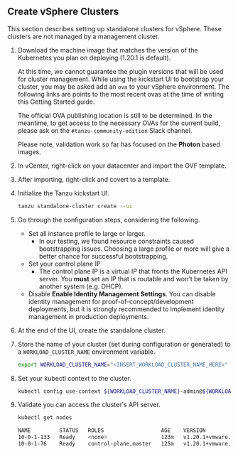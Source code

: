 ## Create vSphere Clusters

This section describes setting up standalone clusters for
vSphere. These clusters are not managed by a management cluster.

1. Download the machine image that matches the version of the Kubernetes you plan on deploying (1.20.1 is default).

    At this time, we cannot guarantee the plugin versions that will be
    used for cluster management. While using the kickstart UI to bootstrap your
    cluster, you may be asked add an `ova` to your vSphere environment. The
    following links are points to the most recent ovas at the time of writing
    this Getting Started guide.

    The official OVA publishing location is still to be determined. In the meantime, to get access to the necessary OVAs
    for the current build, please ask on the `#tanzu-community-edition` Slack channel.

    Please note, validation work so far has focused on the **Photon** based
    images.

1. In vCenter, right-click on your datacenter and import the OVF template.

1. After importing, right-click and covert to a template.

1. Initialize the Tanzu kickstart UI.

    ```sh
    tanzu standalone-cluster create --ui
    ```

1. Go through the configuration steps, considering the following.

   * Set all instance profile to large or larger.
     * In our testing, we found resource constraints caused bootstrapping
     issues. Choosing a large profile or more will give a better chance for
     successful bootstrapping.
   * Set your control plane IP
     * The control plane IP is a virtual IP that fronts the Kubernetes API
     server. You **must** set an IP that is routable and won't be taken by
     another system (e.g. DHCP).
   * Disable **Enable Identity Management Settings**. You can disable identity management for proof-of-concept/development deployments, but it is strongly recommended to implement identity management in production deployments.

1. At the end of the UI, create the standalone cluster.

1. Store the name of your cluster (set during configuration or generated) to a
   `WORKLOAD_CLUSTER_NAME` environment variable.

    ```sh
    export WORKLOAD_CLUSTER_NAME="<INSERT_WORKLOAD_CLUSTER_NAME_HERE>"
    ```
1. Set your kubectl context to the cluster.

    ```sh
    kubectl config use-context ${WORKLOAD_CLUSTER_NAME}-admin@${WORKLOAD_CLUSTER_NAME}
    ```

1. Validate you can access the cluster's API server.

    ```sh
    kubectl get nodes

    NAME         STATUS   ROLES                  AGE    VERSION
    10-0-1-133   Ready    <none>                 123m   v1.20.1+vmware.2
    10-0-1-76    Ready    control-plane,master   125m   v1.20.1+vmware.2
    ```
